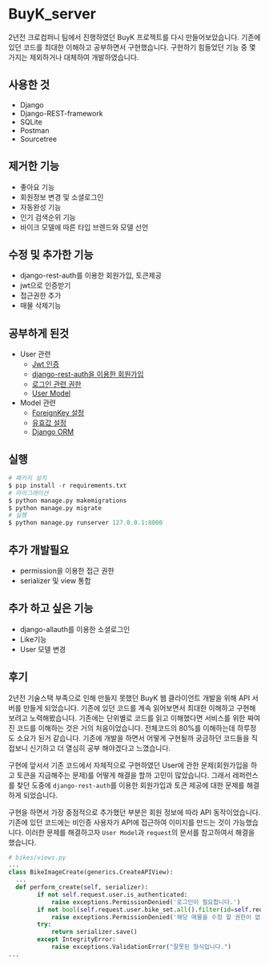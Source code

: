 # BuyK_server

2년전 크로컴퍼니 팀에서 진행하였던 BuyK 프로젝트를 다시 만들어보았습니다. 기존에 있던 코드를 최대한 이해하고 공부하면서 구현했습니다. 구현하기 힘들었던 기능 중 몇가지는 제외하거나 대체하여 개발하였습니다.

## 사용한 것

- Django
- Django-REST-framework
- SQLite
- Postman
- Sourcetree

## 제거한 기능

- 좋아요 기능
- 회원정보 변경 및 소셜로그인
- 자동완성 기능
- 인기 검색순위 기능
- 바이크 모델에 따른 타입 브렌드와 모델 선언

## 수정 및 추가한 기능

- django-rest-auth를 이용한 회원가입, 토큰제공
- jwt으로 인증받기
- 접근권한 추가
- 매물 삭제기능

## 공부하게 된것

- User 관련
  - [Jwt 인증](https://jpadilla.github.io/django-rest-framework-jwt/)
  - [django-rest-auth을 이용한 회원가입](https://django-rest-auth.readthedocs.io/en/latest/installation.html)
  - [로그인 관련 권한](https://django-allauth.readthedocs.io/en/latest/configuration.html)
  - [User Model](https://docs.djangoproject.com/en/3.0/ref/contrib/auth/)
- Model 관련
  - [ForeignKey 설정](https://docs.djangoproject.com/en/3.0/topics/db/examples/many_to_one/)
  - [유효값 설정](https://docs.djangoproject.com/en/3.0/ref/validators/)
  - [Django ORM]([https://medium.com/@chrisjune_13837/django-%EB%8B%B9%EC%8B%A0%EC%9D%B4-%EB%AA%B0%EB%9E%90%EB%8D%98-orm-%EA%B8%B0%EC%B4%88%EC%99%80-%EC%8B%AC%ED%99%94-592a6017b5f5](https://medium.com/@chrisjune_13837/django-당신이-몰랐던-orm-기초와-심화-592a6017b5f5))

## 실행

```python
# 패키지 설치
$ pip install -r requirements.txt
# 마이그래이션
$ python manage.py makemigrations
$ python manage.py migrate
# 실행
$ python manage.py runserver 127.0.0.1:8000
```

## 추가 개발필요
- permission을 이용한 접근 권한
- serializer 및 view 통합

## 추가 하고 싶은 기능

- django-allauth를 이용한 소셜로그인
- Like기능
- User 모델 변경


## 후기

2년전 기술스택 부족으로 인해 만들지 못했던 BuyK 웹 클라이언트 개발을 위해 API 서버를 만들게 되었습니다. 기존에 있던 코드를 계속 읽어보면서 최대한 이해하고 구현해보려고 노력해봤습니다. 기존에는 단위별로 코드를 읽고 이해했다면 서비스를 위한 짜여진 코드를 이해하는 것은 거의 처음이었습니다. 전체코드의 80%를 이해하는데 하루정도 소요가 된거 같습니다. 기존에 개발을 하면서 어떻게 구현될까 궁금하던 코드들을 직접보니 신기하고 더 열심히 공부 해야겠다고 느꼈습니다. 

구현에 앞서서 기존 코드에서 자체적으로 구현하였던 User에 관한 문제(회원가입을 하고 토큰을 지급해주는 문제)를 어떻게 해결을 할까 고민이 많았습니다. 그래서 레퍼런스를 찾던 도중에 `django-rest-auth`를 이용한 회원가입과 토큰 제공에 대한 문제를 해결하게 되었습니다. 

구현을 하면서 가장 중점적으로 추가했던 부분은 회원 정보에 따라 API 동작이었습니다. 기존에 있던 코드에는 비인증 사용자가 API에 접근하여 이미지를 만드는 것이 가능했습니다. 이러한 문제를 해결하고자 `User Model`과 `request`의 문서를 참고하여서 해결을 했습니다.

```python
# bikes/views.py
...
class BikeImageCreate(generics.CreateAPIView):
  ...
  def perform_create(self, serializer):
        if not self.request.user.is_authenticated:
            raise exceptions.PermissionDenied('로그인이 필요합니다.')
        if not bool(self.request.user.bike_set.all().filter(id=self.request.data['bike'])):
            raise exceptions.PermissionDenied('해당 매물을 수정 할 권한이 없습니다.')
        try:
            return serializer.save()
        except IntegrityError:
            raise exceptions.ValidationError("잘못된 형식입니다.")
...
```

